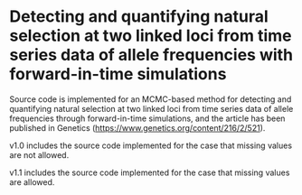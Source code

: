# Detecting and quantifying natural selection at two linked loci from time series data of allele frequencies with forward-in-time simulations
Source code is implemented for an MCMC-based method for detecting and quantifying natural selection at two linked loci from time series data of allele frequencies through forward-in-time simulations, and the article has been published in Genetics (https://www.genetics.org/content/216/2/521).

v1.0 includes the source code implemented for the case that missing values are not allowed.

v1.1 includes the source code implemented for the case that missing values are allowed.
